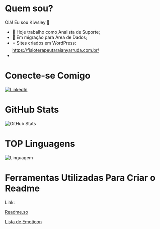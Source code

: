 # Quem sou?

Olá! Eu sou Kiwsley 👋


- 🔭 Hoje trabalho como Analista de Suporte;
- 🌱 Em migração para Área de Dados;
- ⭐ Sites criados em WordPress: https://fisioterapeutaraianyarruda.com.br/
- 
# Conecte-se Comigo

[![LinkedIn](https://img.shields.io/badge/LinkedIn-000?style=for-the-badge&logo=linkedin&logoColor=0E76A8)](https://www.linkedin.com/in/kiwsley-freire-a11760121/)

# GitHub Stats

![GitHub Stats](https://github-readme-stats.vercel.app/api?username=kiwsley&show_icons=true&theme=dark&include_all_commits=true&count_private=true)

# TOP Linguagens
![Linguagem](https://github-readme-stats.vercel.app/api/top-langs/?username=kiwsley&layout=compact&langs_count=7&theme=dark)

# Ferramentas Utilizadas Para Criar o Readme

Link: 

[Readme.so](https://readme.so/)

[Lista de Emoticon](https://gist.github.com/rxaviers/7360908#file-gistfile1-md)
